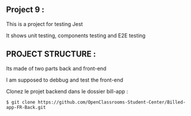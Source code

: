 ## Project 9 :

This is a project for testing Jest

It shows unit testing, components testing and E2E testing

## PROJECT STRUCTURE :

Its made of two parts back and front-end

I am supposed to debbug and test the front-end

Clonez le projet backend dans le dossier bill-app :

```
$ git clone https://github.com/OpenClassrooms-Student-Center/Billed-app-FR-Back.git
```
